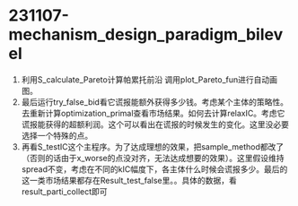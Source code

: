# 231107-mechanism_design_paradigm_bilevel
 
1. 利用S_calculate_Pareto计算帕累托前沿
     调用plot_Pareto_fun进行自动画图。
2. 最后运行try_false_bid看它谎报能额外获得多少钱。考虑某个主体的策略性。去重新计算optimization_primal查看市场结果。如何去计算relaxIC。考虑它谎报能获得的超额利润。这个可以看出在谎报的时候发生的变化。这里没必要选择一个特殊的点。
3. 再看S_testIC这个主程序。为了达成理想的效果，把sample_method都改了（否则的话由于x_worse的点没对齐，无法达成想要的效果）。这里假设维持spread不变，考虑在不同的kIC幅度下，各主体什么时候会谎报多少。最后的这一类市场结果都存在Result_test_false里。。具体的数据，看result_parti_collect即可